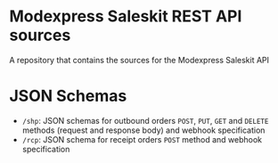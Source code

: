 Modexpress Saleskit REST API sources
===

A repository that contains the sources for the Modexpress Saleskit API

JSON Schemas
===

- `/shp`: JSON schemas for outbound orders `POST`, `PUT`, `GET` and `DELETE` methods (request and response body) and webhook specification
- `/rcp`: JSON schema for receipt orders `POST` method and webhook specification
